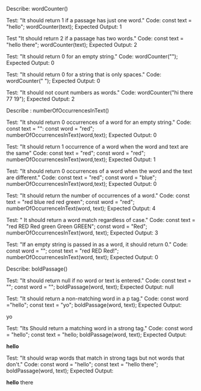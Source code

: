 Describe: wordCounter()

Test: "It should return 1 if a passage has  just one word."
Code:
const text = "hello";
wordCounter(text);
Expected Output: 1

Test "It should return 2 if a passage has two words."
Code: 
const text = "hello there";
wordCounter(text);
Expected Output: 2

Test: "It should return 0 for an empty string."
Code: wordCounter("");
Expected Output: 0

Test: "It should return 0 for a string that is only spaces."
Code: wordCounter("            ");
Expected Output: 0

Test: "It should not count numbers as words."
Code: wordCounter("hi there 77 19");
Expected Output: 2

Describe : numberOfOccurrencesInText()

Test: "It should return 0 occurrences of a word for an empty string."
Code:
const text = "":
const word = "red";
numberOfOccurrencesInText(word,text);
Expected Output: 0

Test: "It should return 1 occurrence of a word when the word and text are the same"
Code:
const text = "red";
const word = "red";
numberOfOccurrencesInText(word,text);
Expected Output: 1

Test: "It should return 0 occurrences of a word when the word and the text are different."
Code:
const text = "red";
const word = "blue";
numberOfOccurrencesInText(word,text);
Expected Output: 0

Test: "It should return the number of occurrences of a word."
Code: 
const text = "red blue red red green";
const word = "red";
numberOfOccurrenceInText(word, text);
Expected Output: 4

Test: " It should return a word match regardless of case."
Code:
const text = "red RED Red green Green GREEN";
const word = "Red";
numberOfOccurrencesInText(word, text);
Expected Output: 3

Test: "If an empty string is passed in as a word, it should return 0."
Code:
const word = "";
const text = "red RED Red!";
numberOfOccurrencesInText(word, text);
Expected Output: 0

Describe: boldPassage()

Test: "It should return null if no word or text is entered."
Code:
const text = "";
const word = "";
boldPassage(word, text);
Expected Output: null

Test: "It should return a non-matching word in a p tag."
Code:
const word ="hello";
const text = "yo";
boldPassage(word, text);
Expected Output: <p>yo<p>

Test: "Its Should return a matching word in a strong tag."
Code:
const word = "hello";
const text = "hello;
boldPassage(word, text);
Expected Output: <p><strong>hello</strong></p>

Test: "It should wrap words that match in strong tags but not words that don't."
Code:
const word = "hello";
const text = "hello there";
boldPassage(word, text);
Expected Output: <p><strong>hello</strong> there</p>